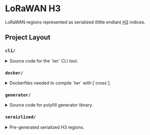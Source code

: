 LoRaWAN H3
==========

LoRaWAN regions represented as serialized (little endian) [H3] indices.

## Project Layout

### `cli/`

<details>

<summary>
Source code for the `lwr` CLI tool.
</summary>

`lwr` is a self-contained static binary which returns the
LoRaWAN region, if any, for any geographic location on
earth.

#### Example

Look up latitude, longitude [1, 0]:

```
$ ./target/release/lwr 1 0
searching US915 for 8c754331db055ff
searching EU868 for 8c754331db055ff
searching AS923_1 for 8c754331db055ff
searching AS923_2 for 8c754331db055ff
searching AS923_3 for 8c754331db055ff
searching AU915 for 8c754331db055ff
searching CN470 for 8c754331db055ff
searching EU433 for 8c754331db055ff
searching IN865 for 8c754331db055ff
searching KR920 for 8c754331db055ff
searching RU864 for 8c754331db055ff
```

#### Build

Native build:

```
$ cargo build --release
```

With [`cross`]:

First build an appropriate docker image according to the instructions
in the `docker/` section below. For this example we'll be bulding for
Raspberry Pi 4.

```
$ cross build --release --target aarch64-unknown-linux-gnu
```
</details>

### `docker/`

<details>

<summary>
Dockerfiles needed to compile `lwr` with [`cross`].
</summary>

The Dockerfiles in this directory are only needed when cross-compiling
`lwr` CLI with `cross`. `cross` normally installs the correct docker
image for you as necessary, but its images do not have `libclang`
which is needed by `lwr`'s `h3ron-h3-sys` dependency.

If you do not need to build `lwr` with `cross` then you can ignore
this directory.

## Building the images

Raspberry Pi 2/3:

```sh
$ docker build -f Dockerfile.armv7-unknown-linux-gnueabihf --force-rm -t helium/cross:armv7-unknown-linux-gnueabihf-0.2.1 .
```

Raspberry Pi 4:

```sh
$ docker build -f Dockerfile.aarch64-unknown-linux-gnu --force-rm -t helium/cross:aarch64-unknown-linux-gnu-0.2.1 .
```

</details>

### `generator/`

<details>

<summary>
Source code for polyfill generator library.
</summary>

#### Build

```
$ rebar3 compile
```
</details>

### `seraizlized/`
<details>

<summary>
Pre-generated serialized H3 regions.
</summary>

#### Build

This can take an EXTREMELY long time, which is why the build by
products are included in this repository. Regenerating these files are
only needed if the [upstream geojson] changes.


First, build the erlang code as documented in the `generator/` section above.

```
$ make compile
$ make
$ make -j
```

Multiple calls to make are required due to makefile dependency
ordering (PRs welcome).

</details>


<!-- Links -->

[`cross`]: https://github.com/rust-embedded/cross
[docker/README.md]: docker/README.md
[1, 0]: https://goo.gl/maps/34w9pcQfzG2NJfVV8
[H3]: https://h3geo.org
[upstram geojson]: https://github.com/gradoj/hplans
